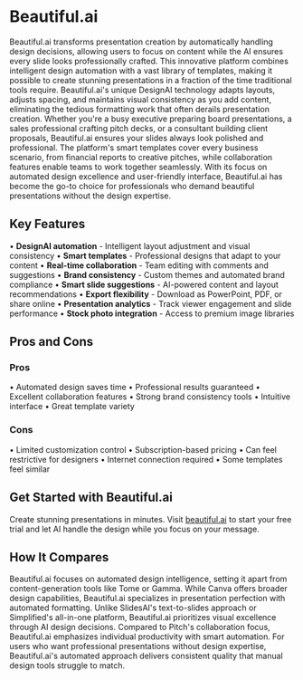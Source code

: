 # Beautiful.ai

Beautiful.ai transforms presentation creation by automatically handling design decisions, allowing users to focus on content while the AI ensures every slide looks professionally crafted. This innovative platform combines intelligent design automation with a vast library of templates, making it possible to create stunning presentations in a fraction of the time traditional tools require. Beautiful.ai's unique DesignAI technology adapts layouts, adjusts spacing, and maintains visual consistency as you add content, eliminating the tedious formatting work that often derails presentation creation. Whether you're a busy executive preparing board presentations, a sales professional crafting pitch decks, or a consultant building client proposals, Beautiful.ai ensures your slides always look polished and professional. The platform's smart templates cover every business scenario, from financial reports to creative pitches, while collaboration features enable teams to work together seamlessly. With its focus on automated design excellence and user-friendly interface, Beautiful.ai has become the go-to choice for professionals who demand beautiful presentations without the design expertise.

## Key Features

• **DesignAI automation** - Intelligent layout adjustment and visual consistency
• **Smart templates** - Professional designs that adapt to your content
• **Real-time collaboration** - Team editing with comments and suggestions
• **Brand consistency** - Custom themes and automated brand compliance
• **Smart slide suggestions** - AI-powered content and layout recommendations
• **Export flexibility** - Download as PowerPoint, PDF, or share online
• **Presentation analytics** - Track viewer engagement and slide performance
• **Stock photo integration** - Access to premium image libraries

## Pros and Cons

### Pros
• Automated design saves time
• Professional results guaranteed
• Excellent collaboration features
• Strong brand consistency tools
• Intuitive interface
• Great template variety

### Cons
• Limited customization control
• Subscription-based pricing
• Can feel restrictive for designers
• Internet connection required
• Some templates feel similar

## Get Started with Beautiful.ai

Create stunning presentations in minutes. Visit [beautiful.ai](https://www.beautiful.ai) to start your free trial and let AI handle the design while you focus on your message.

## How It Compares

Beautiful.ai focuses on automated design intelligence, setting it apart from content-generation tools like Tome or Gamma. While Canva offers broader design capabilities, Beautiful.ai specializes in presentation perfection with automated formatting. Unlike SlidesAI's text-to-slides approach or Simplified's all-in-one platform, Beautiful.ai prioritizes visual excellence through AI design decisions. Compared to Pitch's collaboration focus, Beautiful.ai emphasizes individual productivity with smart automation. For users who want professional presentations without design expertise, Beautiful.ai's automated approach delivers consistent quality that manual design tools struggle to match.